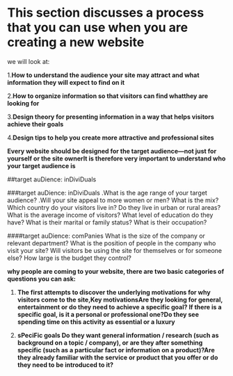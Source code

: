 # **This section discusses a process that you can use when you are creating a new website**
 we will look at:
 
1.**How to understand the audience your site may attract and  what information they will expect to find on it**

2.**How to organize information so that visitors can find whatthey are looking for**

3.**Design theory for presenting information in a way that helps visitors achieve their goals**

4.**Design tips to help you create more attractive and professional sites**




**Every website should be designed for the target audience—not just for yourself or the site ownerIt is therefore very important to
understand who your target audience is**

##target auDience: inDiviDuals

###target auDience: inDiviDuals
.What is the age range of your target audience? 
.Will your site appeal to more women or men? What is the mix? 
Which country do your visitors live in? 
Do they live in urban or rural areas? 
What is the average income of visitors? 
What level of education do they have? 
What is their marital or family status? 
What is their occupation?

####target auDience: comPanies
What is the size of the company or relevant department? 
What is the position of people in the company who visit your site? 
Will visitors be using the site for themselves or for someone else? 
How large is the budget they control? 

**why people are coming to your website, there are two basic categories of questions you can ask:**

1. **The first attempts to discover the underlying motivations for why visitors come to the site,Key motivationsAre they looking for 
general, entertainment or do they need to achieve a specific goal? If there is a specific goal, is it a personal or professional
one?Do they see spending time on this activity as essential or a luxury**

2. **sPeciFic goals Do they want general information / research (such as background on a topic / company), or are they after something specific
(such as a particular fact or information on a product)?Are they already familiar with the service or product that you offer or
do they need to be introduced to it?**
